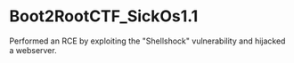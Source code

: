 # Boot2RootCTF_SickOs1.1
Performed an RCE by exploiting the "Shellshock" vulnerability and hijacked a webserver.
